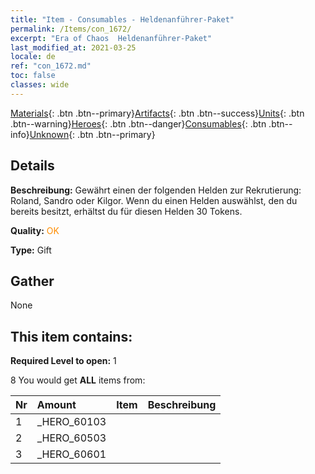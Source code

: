 ```yaml
---
title: "Item - Consumables - Heldenanführer-Paket"
permalink: /Items/con_1672/
excerpt: "Era of Chaos  Heldenanführer-Paket"
last_modified_at: 2021-03-25
locale: de
ref: "con_1672.md"
toc: false
classes: wide
---
```

 [Materials](/de/Items/){: .btn .btn--primary}[Artifacts](/de/Items/Artifacts/){: .btn .btn--success}[Units](/de/Items/Units/){: .btn .btn--warning}[Heroes](/de/Items/Heroes/){: .btn .btn--danger}[Consumables](/de/Items/Consumables/){: .btn .btn--info}[Unknown](/de/Items/Unknown/){: .btn .btn--primary}

## Details
 **Beschreibung:** Gewährt einen der folgenden Helden zur Rekrutierung: Roland, Sandro oder Kilgor. Wenn du einen Helden auswählst, den du bereits besitzt, erhältst du für diesen Helden 30 Tokens.

 **Quality:** <span style="color: #FF8C00">OK</span>

 **Type:** Gift

## Gather

  None

## This item contains:

 **Required Level to open:** 1

 8 You would get **ALL** items  from:

  | Nr | Amount |     Item    | Beschreibung |
  |:---|:-------|:------------|:-----------:|
  | 1 | _HERO_60103 | 
  | 2 | _HERO_60503 | 
  | 3 | _HERO_60601 | 
